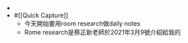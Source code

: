 - 
- #[[Quick Capture]]
    - 今天開始要用room research做daily notes
    -  Rome research是蔡正新老師於2021年3月9號介紹給我的
